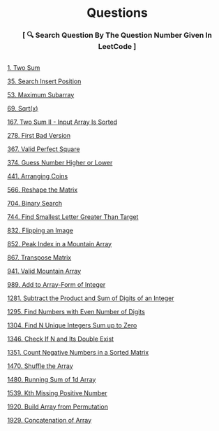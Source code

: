 <h1 align="center" type="color:red;">Questions</h1>
<h3 align="center">[ 🔍 Search Question By The Question Number Given In LeetCode ]<h3>
<h2></h2>

 [1. Two Sum](https://github.com/yashshrivastavaa/leetCode-Solution/blob/3e7c01180e316537ed96d9f33f8871abea1113ab/Easy/Solutions/1-Two-Sum.md)

 [35. Search Insert Position](https://github.com/yashshrivastavaa/leetCode-Solution/blob/4e8d6800b577193543a3e3feab6afd9ef0490c9e/Easy/Solutions/35-Search-Insert-Position.md)
 
 [53. Maximum Subarray](https://github.com/yashshrivastavaa/leetCode-Solution/blob/aeae0032e9357d260f719b11177c7110a634d1b9/Easy/Solutions/53-Maximum-Subarray.md)
 
 [69. Sqrt(x)](https://github.com/yashshrivastavaa/leetCode-Solution/blob/29311195aa2380a4e4b5400e425d8b5bd8616602/Easy/Solutions/69-Sqrt(x).md)  

 [167. Two Sum II - Input Array Is Sorted](https://github.com/yashshrivastavaa/leetCode-Solution/blob/49142ac88033a6458c74d1588453c07809946fea/Easy/Solutions/167-Two-Sum-II-Input-Array-Is-Sorted.md)
 
 [278. First Bad Version](https://github.com/yashshrivastavaa/leetCode-Solution/blob/847079fb6160c89614139990584bdacb8d83575d/Easy/Solutions/278-First-Bad-Version.md)
 
 [367. Valid Perfect Square](https://github.com/yashshrivastavaa/leetCode-Solution/blob/9574f54dae5b1f7136a7f8503c5509758db67751/Easy/Solutions/367-Valid-Perfect-Square.md)
 
 [374. Guess Number Higher or Lower](https://github.com/yashshrivastavaa/leetCode-Solution/blob/77c41579ceda69c6c52c6b53ed57966f3786b54a/Easy/Solutions/374-Guess-Number-Higher-or-Lower.md)
  
 [441. Arranging Coins](https://github.com/yashshrivastavaa/leetCode-Solution/blob/b2df08ea1eb0ea73162affd16958dfa6ff8fc9dc/Easy/Solutions/441-Arranging-Coins.md)
 
 [566. Reshape the Matrix](https://github.com/yashshrivastavaa/leetCode-Solution/blob/127df884b9497d75e472e9a5ad6a29048624940e/Easy/Solutions/566-Reshape-the-Matrix.md)

 [704. Binary Search](https://github.com/yashshrivastavaa/leetCode-Solution/blob/f830fdfd219ab18265b52659fce1e9070f0e20dc/Easy/Solutions/704-Binary-Search.md)
 
 [744. Find Smallest Letter Greater Than Target](https://github.com/yashshrivastavaa/leetCode-Solution/blob/84a0843e497b8493d6d6dfa1fe2f207c640eaea1/Easy/Solutions/744-Find-Smallest-Letter-Greater-Than-Target.md)

 [832. Flipping an Image](https://github.com/yashshrivastavaa/leetCode-Solution/blob/4b7b447c5b7297500693352ecbf267cf15b329be/Easy/Solutions/832-Flipping-an-Image.md)
 
 [852. Peak Index in a Mountain Array](https://github.com/yashshrivastavaa/leetCode-Solution/blob/f1fe312ced2f77c6830d00a8543c510adb4c7879/Easy/Solutions/852.%20Peak%20Index%20in%20a%20Mountain%20Array.md)
 
 [867. Transpose Matrix](https://github.com/yashshrivastavaa/leetCode-Solution/blob/9959a97cfa44981b6e54e49ee4128745eaaf2f92/Easy/Solutions/867.%20Transpose%20Matrix.md)
 
 [941. Valid Mountain Array](https://github.com/yashshrivastavaa/leetCode-Solution/blob/1ab4183c18292060bfabeeaa483cbef3c47c3a4e/Easy/Solutions/941.%20Valid%20Mountain%20Array.md)
 
 [989. Add to Array-Form of Integer](https://github.com/yashshrivastavaa/leetCode-Solution/blob/1207eabf466e2908ac7af48c0bc240ec17fcba9c/Easy/Solutions/989.%20Add%20to%20Array-Form%20of%20Integer.md)
 
 [1281. Subtract the Product and Sum of Digits of an Integer](https://github.com/yashshrivastavaa/leetCode-Solution/blob/699287de364d3050b0c6e4550d8647e5da5df6c0/Easy/Solutions/1281.%20Subtract%20the%20Product%20and%20Sum%20of%20Digits%20of%20an%20Integer.md)
 
 [1295. Find Numbers with Even Number of Digits](https://github.com/yashshrivastavaa/leetCode-Solution/blob/ff2e21d9e7e8a326960b41396196305d9659ea17/Easy/Solutions/1295.%20Find%20Numbers%20with%20Even%20Number%20of%20Digits.md)
 
 [1304. Find N Unique Integers Sum up to Zero](https://github.com/yashshrivastavaa/leetCode-Solution/blob/a3151dc920246e801a3b4ba0b88872164bd13662/Easy/Solutions/1304.%20Find%20N%20Unique%20Integers%20Sum%20up%20to%20Zero.md)
 
 [1346. Check If N and Its Double Exist](https://github.com/yashshrivastavaa/leetCode-Solution/blob/b5d06073479d590a84b7283fcdacbeb059c5f609/Easy/Solutions/1346.%20Check%20If%20N%20and%20Its%20Double%20Exist.md)
 
 [1351. Count Negative Numbers in a Sorted Matrix](https://github.com/yashshrivastavaa/leetCode-Solution/blob/6c1e5c7ae085002647c26200647f46be87ad9169/Easy/Solutions/1351.%20Count%20Negative%20Numbers%20in%20a%20Sorted%20Matrix.md)
 
 [1470. Shuffle the Array](https://github.com/yashshrivastavaa/leetCode-Solution/blob/c8eba0a8440655139ffd80495e34537848820710/Easy/Solutions/1470-Shuffle-the-Array.md)

 [1480. Running Sum of 1d Array](https://github.com/yashshrivastavaa/leetCode-Solution/blob/12b4e5b9e8bd9ddb805360615a07bd98be938d36/Easy/Solutions/1480-Running-Sum-of-1d-Array.md)

 [1539. Kth Missing Positive Number](https://github.com/yashshrivastavaa/leetCode-Solution/blob/f640a8bf32878fa06b0e5aa7dedc667194ed79d4/Easy/Solutions/1539-Kth-Missing-Positive-Number.md)
 
 [1920. Build Array from Permutation](https://github.com/yashshrivastavaa/leetCode-Solution/blob/0b41bfab3467035598c4d7fc6b66258d8809d214/Easy/Solutions/1920-Build-Array-from-Permutation.md)

 [1929. Concatenation of Array](https://github.com/yashshrivastavaa/leetCode-Solution/blob/c02c8dd51d93fe2e5c378861855766ea8d6dc3c5/Easy/Solutions/1929-Concatenation-of-Array.md)


